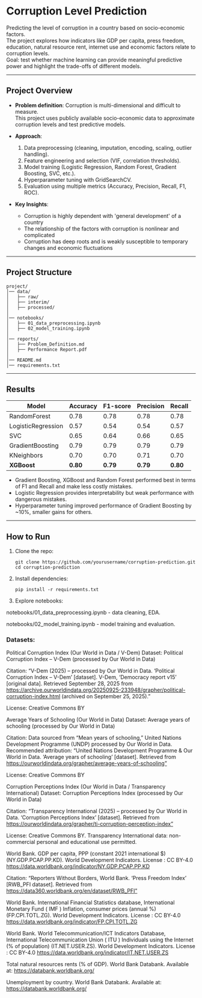 # Corruption Level Prediction

Predicting the level of corruption in a country based on socio-economic factors.  
The project explores how indicators like GDP per capita, press freedom, education, natural resource rent, internet use and economic factors relate to corruption levels.  
Goal: test whether machine learning can provide meaningful predictive power and highlight the trade-offs of different models.

---

## Project Overview

- **Problem definition**: Corruption is multi-dimensional and difficult to measure.  
  This project uses publicly available socio-economic data to approximate corruption levels and test predictive models.  

- **Approach**:
  1. Data preprocessing (cleaning, imputation, encoding, scaling, outlier handling).  
  2. Feature engineering and selection (VIF, correlation thresholds).  
  3. Model training (Logistic Regression, Random Forest, Gradient Boosting, SVC, etc.).  
  4. Hyperparameter tuning with GridSearchCV.  
  5. Evaluation using multiple metrics (Accuracy, Precision, Recall, F1, ROC).  

- **Key Insights**:  
  - Corruption is highly dependent with 'general development' of a country  
  - The relationship of the factors with corruption is nonlinear and complicated
  - Corruption has deep roots and is weakly susceptible to temporary changes and economic fluctuations  
---
## Project Structure
```
project/
│── data/
│   ├── raw/
│   ├── interim/
│   ├── processed/
│
│── notebooks/
│   ├── 01_data_preprocessing.ipynb
│   ├── 02_model_training.ipynb
│
│── reports/
│   ├── Problem_Definition.md
│   ├── Performance Report.pdf
│
│── README.md
│── requirements.txt
```

---

## Results

| Model              | Accuracy | F1-score | Precision | Recall |
|--------------------|----------|----------|-----------|--------|
| RandomForest       | 0.78     | 0.78     | 0.78      | 0.78   |
| LogisticRegression | 0.57     | 0.54     | 0.54      | 0.57   |
| SVC                | 0.65     | 0.64     | 0.66      | 0.65   |
| GradientBoosting   | 0.79     | 0.79     | 0.79      | 0.79   |
| KNeighbors         | 0.70     | 0.70     | 0.71      | 0.70   |
| **XGBoost**            | **0.80**     | **0.79**     | **0.79**      | **0.80**   |

- Gradient Boosting, XGBoost and Random Forest performed best in terms of F1 and Recall and make less costly mistakes.  
- Logistic Regression provides interpretability but weak performance with dangerous mistakes.  
- Hyperparameter tuning improved performance of Gradient Boosting by ~10%, smaller gains for others.   

---

## How to Run

1. Clone the repo:  
   ```
   git clone https://github.com/yourusername/corruption-prediction.git
   cd corruption-prediction
   ```
2. Install dependencies:
   ```
   pip install -r requirements.txt
   ```
3. Explore notebooks:

  notebooks/01_data_preprocessing.ipynb - data cleaning, EDA.

  notebooks/02_model_training.ipynb - model training and evaluation.

### Datasets:

Political Corruption Index (Our World in Data / V-Dem)
Dataset: Political Corruption Index – V-Dem (processed by Our World in Data)

Citation:
“V-Dem (2025) – processed by Our World in Data. ‘Political Corruption Index – V-Dem’ [dataset]. V-Dem, ‘Democracy report v15’ [original data]. Retrieved September 28, 2025 from https://archive.ourworldindata.org/20250925-233948/grapher/political-corruption-index.html (archived on September 25, 2025).”

License: Creative Commons BY

Average Years of Schooling (Our World in Data)
Dataset: Average years of schooling (processed by Our World in Data)

Citation:
Data sourced from “Mean years of schooling,” United Nations Development Programme (UNDP) processed by Our World in Data.
Recommended attribution:
“United Nations Development Programme & Our World in Data. ‘Average years of schooling’ [dataset]. Retrieved from https://ourworldindata.org/grapher/average-years-of-schooling”

License: Creative Commons BY

Corruption Perceptions Index (Our World in Data / Transparency International)
Dataset: Corruption Perceptions Index (processed by Our World in Data)

Citation:
“Transparency International (2025) – processed by Our World in Data. ‘Corruption Perceptions Index’ [dataset]. Retrieved from https://ourworldindata.org/grapher/ti-corruption-perception-index”

License: Creative Commons BY. Transparency International data: non-commercial personal and educational use permitted.

World Bank. GDP per capita, PPP (constant 2021 international $) (NY.GDP.PCAP.PP.KD). World Development Indicators. License : CC BY-4.0 
https://data.worldbank.org/indicator/NY.GDP.PCAP.PP.KD

Citation:
“Reporters Without Borders, World Bank. ‘Press Freedom Index’ [RWB_PFI dataset]. Retrieved from https://data360.worldbank.org/en/dataset/RWB_PFI”

World Bank. International Financial Statistics database, International Monetary Fund ( IMF ) Inflation, consumer prices (annual %) (FP.CPI.TOTL.ZG). World Development Indicators. License : CC BY-4.0 
https://data.worldbank.org/indicator/FP.CPI.TOTL.ZG

World Bank. World Telecommunication/ICT Indicators Database, International Telecommunication Union ( ITU ) Individuals using the Internet (% of population) (IT.NET.USER.ZS). World Development Indicators. License : CC BY-4.0 
https://data.worldbank.org/indicator/IT.NET.USER.ZS

Total natural resources rents (% of GDP). World Bank Databank. Available at: https://databank.worldbank.org/

Unemployment by country. World Bank Databank. Available at: https://databank.worldbank.org/

